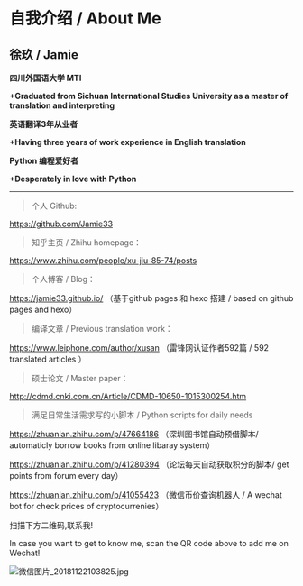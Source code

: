 # 自我介绍 / About Me

## 徐玖 / Jamie

**四川外国语大学 MTI** 

**+Graduated from Sichuan International Studies University as a master of translation and interpreting**  

**英语翻译3年从业者**

**+Having three years of work experience in English translation** 

**Python 编程爱好者**

**+Desperately in love with Python**

---

> 个人 Github:

https://github.com/Jamie33    

> 知乎主页 / Zhihu homepage：

https://www.zhihu.com/people/xu-jiu-85-74/posts 

> 个人博客 / Blog：

https://jamie33.github.io/  （基于github pages 和 hexo 搭建 / based on github pages and hexo） 

> 编译文章 / Previous translation work：

https://www.leiphone.com/author/xusan （雷锋网认证作者592篇 / 592 translated articles ）

> 硕士论文 / Master paper：

http://cdmd.cnki.com.cn/Article/CDMD-10650-1015300254.htm 

> 满足日常生活需求写的小脚本 / Python scripts for daily needs

https://zhuanlan.zhihu.com/p/47664186  （深圳图书馆自动预借脚本/ automaticly borrow books from online libaray system）

https://zhuanlan.zhihu.com/p/41280394  （论坛每天自动获取积分的脚本/ get points from forum every day）

https://zhuanlan.zhihu.com/p/41055423  （微信币价查询机器人 / A wechat bot for check prices of cryptocurrenies）


扫描下方二维码,联系我!

In case you want to get to know me, scan the QR code above to add me on Wechat!

![微信图片_20181122103825.jpg](https://i.loli.net/2018/11/22/5bf61b52eb3c5.jpg)

